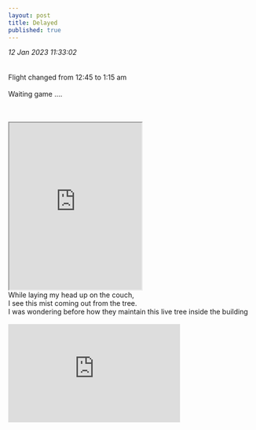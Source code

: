 ```yaml
---
layout: post
title: Delayed
published: true
---
```

_12 Jan 2023 11:33:02_
<br>
<br>
<br>
Flight changed from 12:45 to 1:15 am 
<br>
<br>
Waiting game ....
<br>
<br>
<!--more-->
<br>
<iframe src="https://drive.google.com/file/d/15eNuUukZ2cPY6NXwl7hOSTnWTSm-PCBN/preview" width="270" height="340" allow="autoplay"></iframe>
<br>
While laying my head up on the couch,
<br>
I see this mist coming out from the tree.
<br>
I was wondering before how they maintain this live tree inside the building
<br>
<br>
<iframe width="350" height="200"
src="https://www.youtube.com/embed/tkJ7SkO80fU"
frameborder="0"
allow="accelerometer; autoplay; encrypted-media; gyroscope; picture-in-picture"
allowfullscreen></iframe>
